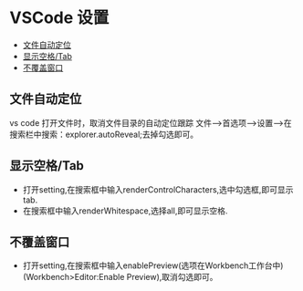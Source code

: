 # VSCode 设置

+ [文件自动定位](#文件自动定位)
+ [显示空格/Tab](#显示空格/Tab)
+ [不覆盖窗口](#不覆盖窗口)

## 文件自动定位
vs code 打开文件时，取消文件目录的自动定位跟踪
文件-->首选项-->设置-->在搜索栏中搜索：explorer.autoReveal;去掉勾选即可。

## 显示空格/Tab

+ 打开setting,在搜索框中输入renderControlCharacters,选中勾选框,即可显示tab.
+ 在搜索框中输入renderWhitespace,选择all,即可显示空格.

## 不覆盖窗口

+  打开setting,在搜索框中输入enablePreview(选项在Workbench工作台中)(Workbench>Editor:Enable Preview),取消勾选即可。